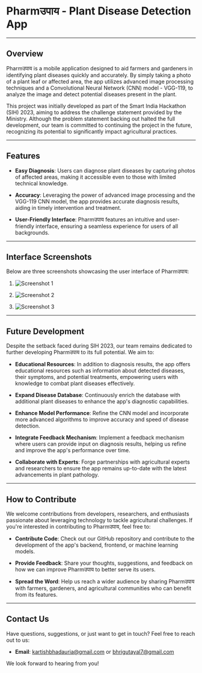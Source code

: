# Pharmउपाय - Plant Disease Detection App

---

## Overview

Pharmउपाय is a mobile application designed to aid farmers and gardeners in identifying plant diseases quickly and accurately. By simply taking a photo of a plant leaf or affected area, the app utilizes advanced image processing techniques and a Convolutional Neural Network (CNN) model - VGG-119, to analyze the image and detect potential diseases present in the plant.

This project was initially developed as part of the Smart India Hackathon (SIH) 2023, aiming to address the challenge statement provided by the Ministry. Although the problem statement backing out halted the full development, our team is committed to continuing the project in the future, recognizing its potential to significantly impact agricultural practices.

---

## Features

- **Easy Diagnosis**: Users can diagnose plant diseases by capturing photos of affected areas, making it accessible even to those with limited technical knowledge.

- **Accuracy**: Leveraging the power of advanced image processing and the VGG-119 CNN model, the app provides accurate diagnosis results, aiding in timely intervention and treatment.

- **User-Friendly Interface**: Pharmउपाय features an intuitive and user-friendly interface, ensuring a seamless experience for users of all backgrounds.

---

## Interface Screenshots

Below are three screenshots showcasing the user interface of Pharmउपाय:

1. ![Screenshot 1](![Screenshot1](https://github.com/Kartishh/PharmUpaay/assets/123312515/d4b2c8bc-7095-4b09-a3b2-6868b3b08695)
)

2. ![Screenshot 2](![Screenshot2](https://github.com/Kartishh/PharmUpaay/assets/123312515/4baeee2b-ef42-420e-8f05-a59717452eea)
)

3. ![Screenshot 3](![Screenshot3](https://github.com/Kartishh/PharmUpaay/assets/123312515/8d5898e4-aaa2-4fd0-adef-14dd58ba4fc8)
)



---

## Future Development

Despite the setback faced during SIH 2023, our team remains dedicated to further developing Pharmउपाय to its full potential. We aim to:


- **Educational Resources**: In addition to diagnosis results, the app offers educational resources such as information about detected diseases, their symptoms, and potential treatments, empowering users with knowledge to combat plant diseases effectively.
  
- **Expand Disease Database**: Continuously enrich the database with additional plant diseases to enhance the app's diagnostic capabilities.

- **Enhance Model Performance**: Refine the CNN model and incorporate more advanced algorithms to improve accuracy and speed of disease detection.

- **Integrate Feedback Mechanism**: Implement a feedback mechanism where users can provide input on diagnosis results, helping us refine and improve the app's performance over time.

- **Collaborate with Experts**: Forge partnerships with agricultural experts and researchers to ensure the app remains up-to-date with the latest advancements in plant pathology.

---

## How to Contribute

We welcome contributions from developers, researchers, and enthusiasts passionate about leveraging technology to tackle agricultural challenges. If you're interested in contributing to Pharmउपाय, feel free to:

- **Contribute Code**: Check out our GitHub repository and contribute to the development of the app's backend, frontend, or machine learning models.

- **Provide Feedback**: Share your thoughts, suggestions, and feedback on how we can improve Pharmउपाय to better serve its users.

- **Spread the Word**: Help us reach a wider audience by sharing Pharmउपाय with farmers, gardeners, and agricultural communities who can benefit from its features.

---

## Contact Us

Have questions, suggestions, or just want to get in touch? Feel free to reach out to us:

- **Email**: kartishbhadauria@gmail.com or bhrigutayal7@gmail.com

We look forward to hearing from you!
